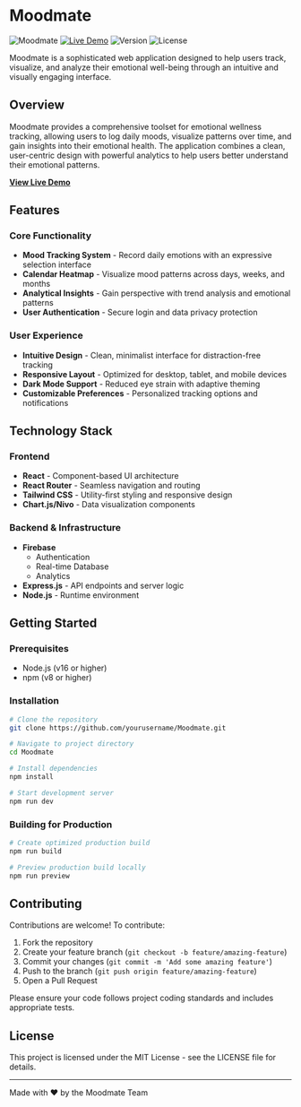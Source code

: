# Moodmate

![Moodmate](https://img.shields.io/badge/Moodmate-Emotional%20Wellness%20Tracker-blue)
[![Live Demo](https://img.shields.io/badge/Demo-Live-green)](https://keshangamage.github.io/Moodmate/)
![Version](https://img.shields.io/badge/version-1.0.0-orange)
![License](https://img.shields.io/badge/license-MIT-brightgreen)

Moodmate is a sophisticated web application designed to help users track, visualize, and analyze their emotional well-being through an intuitive and visually engaging interface.

## Overview

Moodmate provides a comprehensive toolset for emotional wellness tracking, allowing users to log daily moods, visualize patterns over time, and gain insights into their emotional health. The application combines a clean, user-centric design with powerful analytics to help users better understand their emotional patterns.

[**View Live Demo**](https://keshangamage.github.io/Moodmate/)

## Features

### Core Functionality
- **Mood Tracking System** - Record daily emotions with an expressive selection interface
- **Calendar Heatmap** - Visualize mood patterns across days, weeks, and months
- **Analytical Insights** - Gain perspective with trend analysis and emotional patterns
- **User Authentication** - Secure login and data privacy protection

### User Experience
- **Intuitive Design** - Clean, minimalist interface for distraction-free tracking
- **Responsive Layout** - Optimized for desktop, tablet, and mobile devices
- **Dark Mode Support** - Reduced eye strain with adaptive theming
- **Customizable Preferences** - Personalized tracking options and notifications

## Technology Stack

### Frontend
- **React** - Component-based UI architecture
- **React Router** - Seamless navigation and routing
- **Tailwind CSS** - Utility-first styling and responsive design
- **Chart.js/Nivo** - Data visualization components

### Backend & Infrastructure
- **Firebase**
  - Authentication
  - Real-time Database
  - Analytics
- **Express.js** - API endpoints and server logic
- **Node.js** - Runtime environment

## Getting Started

### Prerequisites
- Node.js (v16 or higher)
- npm (v8 or higher)

### Installation

```bash
# Clone the repository
git clone https://github.com/yourusername/Moodmate.git

# Navigate to project directory
cd Moodmate

# Install dependencies
npm install

# Start development server
npm run dev
```

### Building for Production

```bash
# Create optimized production build
npm run build

# Preview production build locally
npm run preview
```

## Contributing

Contributions are welcome! To contribute:

1. Fork the repository
2. Create your feature branch (`git checkout -b feature/amazing-feature`)
3. Commit your changes (`git commit -m 'Add some amazing feature'`)
4. Push to the branch (`git push origin feature/amazing-feature`)
5. Open a Pull Request

Please ensure your code follows project coding standards and includes appropriate tests.

## License

This project is licensed under the MIT License - see the LICENSE file for details.


---

Made with ❤️ by the Moodmate Team
